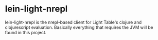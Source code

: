 # lein-light-nrepl

lein-light-nrepl is the nrepl-based client for Light Table's clojure and clojurescript evaluation. Basically everything that requires the JVM will be found in this project.